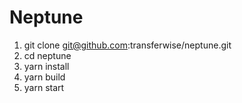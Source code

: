 Neptune 
============

1) git clone git@github.com:transferwise/neptune.git
2) cd neptune
3) yarn install
4) yarn build
8) yarn start